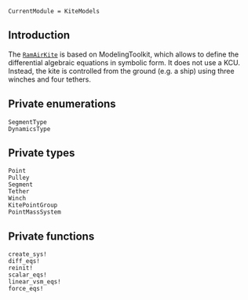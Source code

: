 ```@meta
CurrentModule = KiteModels
```
## Introduction
The [`RamAirKite`](@ref) is based on ModelingToolkit, which allows to define the differential algebraic equations in symbolic form. It does not use a KCU. Instead, the kite is controlled from the ground (e.g. a ship) using three winches and four tethers.

## Private enumerations
```@docs
SegmentType
DynamicsType
```

## Private types
```@docs
Point
Pulley
Segment
Tether
Winch
KitePointGroup
PointMassSystem
```

## Private functions
```@docs
create_sys!
diff_eqs!
reinit!
scalar_eqs!
linear_vsm_eqs!
force_eqs!
```